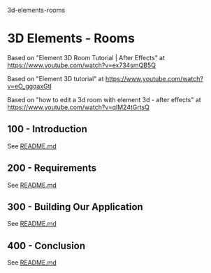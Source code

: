3d-elements-rooms
# 3D Elements - Rooms

Based on "Element 3D Room Tutorial | After Effects" at https://www.youtube.com/watch?v=ex734smQB5Q

Based on "Element 3D tutorial" at https://www.youtube.com/watch?v=eO_ggqaxGtI

Based on "how to edit a 3d room with element 3d - after effects" at https://www.youtube.com/watch?v=qlM24tGrtsQ

## 100 - Introduction

See [README.md](./100/README.md)

## 200 - Requirements

See [README.md](./200/README.md)

## 300 - Building Our Application

See [README.md](./300/README.md)

## 400 - Conclusion

See [README.md](./400/README.md)

